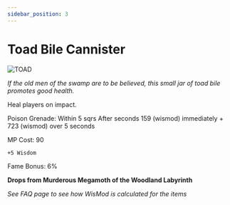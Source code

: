 ```yaml
---
sidebar_position: 3
---
```


# Toad Bile Cannister

![TOAD](http://i.imgur.com/0CCQWUz.png)

<i>If the old men of the swamp are to be believed, this small jar of toad bile promotes good health.</i>

Heal players on impact.

Poison Grenade: Within 5 sqrs After  seconds 159 (wismod) immediately + 723 (wismod) over 5 seconds

MP Cost: 90

    +5 Wisdom

Fame Bonus: 6%

**Drops from Murderous Megamoth of the Woodland Labyrinth**

*See FAQ page to see how WisMod is calculated for the items*

